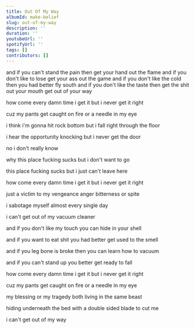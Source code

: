 ```yaml
---
title: Out Of My Way
albumId: make-belief
slug: out-of-my-way
description: ''
duration: ''
youtubeUrl: ''
spotifyUrl: ''
tags: []
contributors: []
---
```


and if you can't stand the pain then get your hand out the flame
and if you don't like to lose get your ass out the game
and if you don't like the cold then you had better fly south
and if you don't like the taste then get the shit out your mouth
get out of your way



how come every damn time i get it but i never get it right

cuz my pants get caught on fire or a needle in my eye

i think i'm gonna hit rock bottom but i fall right through the floor

i hear the opportunity knocking but i never get the door



no i don't really know

why this place fucking sucks but i don't want to go

this place fucking sucks but i just can't leave here



how come every damn time i get it but i never get it right

just a victim to my vengeance anger bitterness or spite

i sabotage myself almost every single day

i can't get out of my vacuum cleaner



and if you don't like my touch you can hide in your shell

and if you want to eat shit you had better get used to the smell

and if you leg bone is broke then you can learn how to vacuum

and if you can't stand up you better get ready to fall



how come every damn time i get it but i never get it right

cuz my pants get caught on fire or a needle in my eye

my blessing or my tragedy both living in the same beast

hiding underneath the bed with a double sided blade to cut me



i can't get out of my way
